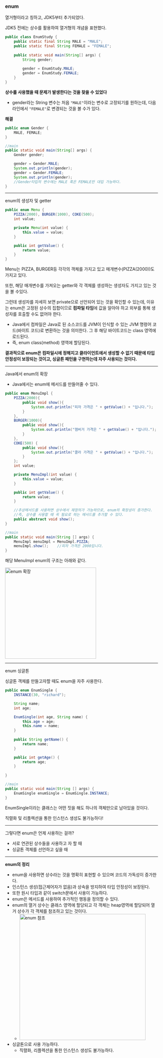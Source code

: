 ### enum

열거형이라고 칭하고, JDK5부터 추가되었다.

JDK5 전에는 상수를 활용하여 열거형의 개념을 표현했다.

```java
public class EnumStudy {
    public static final String MALE = "MALE";
    public static final String FEMALE = "FEMALE";
    
    public static void main(String[] args) {
        String gender;
        
        gender = EnumStudy.MALE;
        gender = EnumStudy.FEMALE;
    }
}
```

**상수를 사용했을 때 문제가 발생한다는 것을 찾을 수 있었다**

- gender라는  String 변수는 처음 `"MALE"`이라는 변수로 고정되기를 원하는데, 다음 라인에서 `"FEMALE"`로 변경되는 것을 볼 수가 있다.

**해결**

```java
public enum Gender {
    MALE, FEMALE;
}

//main
public static void main(String[] args) {
    Gender gender;

    gender = Gender.MALE;
    System.out.println(gender);
    gender = Gender.FEMALE;
    System.out.println(gender);
    //Gender타입의 변수에는 MALE 혹은 FEMALE만 대입 가능하다.
}
```



---

enum의 생성자 및 getter

```java
public enum Menu {
    PIZZA(2000), BURGER(1000), COKE(500);
    int value;

    private Menu(int value) {
        this.value = value;
    }

    public int getValue() {
        return value;
    }
}
```

Menu는 PIZZA, BURGER등 각각의 객체를 가지고 있고 매개변수(PIZZA(2000))도 가지고 있다.

또한, 해당 매개변수를 가져오는 getter와 각 객체를 생성하는 생성자도 가지고 있는 것을 볼 수있다.

그런데 생성자를 자세히 보면 private으로 선언되어 있는 것을 확인할 수 있는데, 이유는 enum은 고정된 상수의 집합이므로 **컴파일 타임**에 값을 알아야 하고 외부를 통해 생성자를 호출할 수도 없어야 한다.

- Java에서 컴파일은 Java로 된 소스코드를 JVM이 인식할 수 있는 JVM 명령어 코드(바이트 코드)로 변환하는 것을 의미한다. 그 후 해당 바이트코드는 class 영역에 로드된다. 
- 즉, enum class(method) 영역에 할당된다.

**결과적으로 enum은 컴파일시에 정해지고 클라이언트에서 생성할 수 없기 때문에 타입 안정성이 보장되는 것이고, 싱글톤 패턴을 구현하는데 자주 사용되는 것이다.**



---

Java에서 enum의 확장

- Java에서는 enum에 메서드를 만들어줄 수 있다.

```java
public enum MenuImpl {
    PIZZA(2000){
        public void show(){
            System.out.println("피자 가격은 " + getValue() + "입니다.");
        }
    },
    BURGER(1000){
        public void show(){
            System.out.println("햄버거 가격은 " + getValue() + "입니다.");
        }
    },
    COKE(500) {
        public void show(){
            System.out.println("콜라 가격은 " + getValue() + "입니다.");
        }
    };
    int value;

    private MenuImpl(int value) {
        this.value = value;
    }

    public int getValue() {
        return value;
    }

    //추상메서드를 사용하면 상수에서 재정의가 가능하므로, enum의 확장성이 증가한다.
    //즉, 상수를 사용할 때 꼭 필요로 하는 메서드를 추가할 수 있다.
    public abstract void show();
}

//main
public static void main(String [] args) {
    MenuImpl menuImpl = MenuImpl.PIZZA;
    menuImpl.show();	//피자 가격은 2000입니다.
}
```

해당 MenuImpl enum의 구조는 아래와 같다.

<img width="300" alt="enum 확장" src="https://user-images.githubusercontent.com/40616436/71641656-1a613d00-2ce3-11ea-82e1-29824169c7a9.PNG">

---



enum 싱글톤

싱글톤 객체를 만들고자할 때도 enum을 자주 사용한다.

```java
public enum EnumSingle {
    INSTANCE(30, "richard");

    String name;
    int age;

    EnumSingle(int age, String name) {
        this.age = age;
        this.name = name;
    }
    
    public String getName() {
        return name;
    }

    public int getAge() {
        return age;
    }
    
}

//main
public static void main(String [] args) {
    EnumSingle enumSingle = EnumSingle.INSTANCE;
}
```

EnumSingle이라는 클래스는 어떤 짓을 해도 하나의 객체만으로 남아있을 것이다.

직렬화 및 리플렉션을 통한 인스턴스 생성도 불가능하다!

---



그렇다면 enum은 언제 사용하는 걸까?

- 서로 연관된 상수들을 사용하고 자 할 때
- 싱글톤 객체를 선언하고 싶을 때

---



**enum의 정리**

- enum을 사용하면 상수라는 것을 명확히 표현할 수 있으며 코드의 가독성이 증가한다.
- 인스턴스 생성(접근제어자가 없음)과 상속을 방지하여 타입 안정성이 보장된다.
- 또한 원시 타입과 같이 switch문에서 사용이 가능하다.
- enum은 메서드를 사용하여 추가적인 행동을 정의할 수 있다.
- enum의 열거 상수는 클래스 영역에 할당되고 각 객체는 heap영역에 할당되어 열거 상수가 각 객체를 참조하고 있는 것이다.
  - <img width="415" alt="enum 참조" src="https://user-images.githubusercontent.com/40616436/71641791-e38c2680-2ce4-11ea-80ba-4cd9d4200bd5.PNG">
- 싱글톤으로 사용 가능하다.
  - 직렬화, 리플렉션을 통한 인스턴스 생성도 불가능하다.